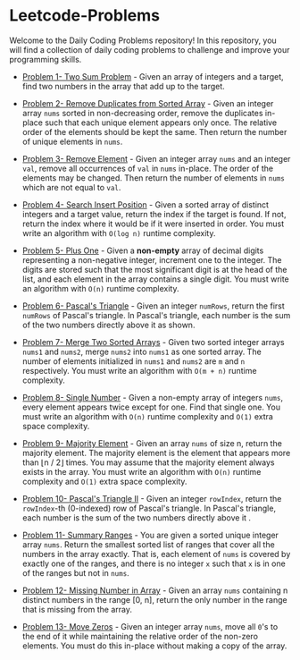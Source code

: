 # Leetcode-Problems
Welcome to the Daily Coding Problems repository! In this repository, you will find a collection of daily coding problems to challenge and improve your programming skills.

- [Problem 1- Two Sum Problem](https://github.com/hamzaiftkhar/Leetcode-Problems/tree/main/Problem-01) - Given an array of integers and a target, find two numbers in the array that add up to the target.

- [Problem 2- Remove Duplicates from Sorted Array](https://github.com/hamzaiftkhar/Leetcode-Problems/tree/main/Problem-02) - Given an integer array `nums` sorted in non-decreasing order, remove the duplicates in-place such that each unique element appears only once. The relative order of the elements should be kept the same. Then return the number of unique elements in `nums`.

- [Problem 3- Remove Element](https://github.com/hamzaiftkhar/Leetcode-Problems/tree/main/Problem-03) - Given an integer array `nums` and an integer `val`, remove all occurrences of `val` in `nums` in-place. The order of the elements may be changed. Then return the number of elements in `nums` which are not equal to `val`.

- [Problem 4- Search Insert Position](https://github.com/hamzaiftkhar/Leetcode-Problems/tree/main/Problem-04) - Given a sorted array of distinct integers and a target value, return the index if the target is found. If not, return the index where it would be if it were inserted in order. You must write an algorithm with `O(log n)` runtime complexity.

- [Problem 5- Plus One](https://github.com/hamzaiftkhar/Leetcode-Problems/tree/main/Problem-05) - Given a **non-empty** array of decimal digits representing a non-negative integer, increment one to the integer. The digits are stored such that the most significant digit is at the head of the list, and each element in the array contains a single digit. You must write an algorithm with `O(n)` runtime complexity.

- [Problem 6- Pascal's Triangle](https://github.com/hamzaiftkhar/Leetcode-Problems/tree/main/Problem-06) - Given an integer `numRows`, return the first `numRows` of Pascal's triangle. In Pascal's triangle, each number is the sum of the two numbers directly above it as shown.

- [Problem 7- Merge Two Sorted Arrays](https://github.com/hamzaiftkhar/Leetcode-Problems/tree/main/Problem-07) - Given two sorted integer arrays `nums1` and `nums2`, merge `nums2` into `nums1` as one sorted array. The number of elements initialized in `nums1` and `nums2` are `m` and `n` respectively. You must write an algorithm with `O(m + n)` runtime complexity.

- [Problem 8- Single Number](https://github.com/hamzaiftkhar/Leetcode-Problems/tree/main/Problem-08) - Given a non-empty array of integers `nums`, every element appears twice except for one. Find that single one. You must write an algorithm with `O(n)` runtime complexity and `O(1)` extra space complexity.

- [Problem 9- Majority Element](https://github.com/hamzaiftkhar/Leetcode-Problems/tree/main/Problem-09) - Given an array `nums` of size n, return the majority element. The majority element is the element that appears more than ⌊n / 2⌋ times. You may assume that the majority element always exists in the array. You must write an algorithm with `O(n)` runtime complexity and `O(1)` extra space complexity.

- [Problem 10- Pascal's Triangle II](https://github.com/hamzaiftkhar/Leetcode-Problems/tree/main/Problem-10) - Given an integer `rowIndex`, return the `rowIndex`-th (0-indexed) row of Pascal's triangle. In Pascal's triangle, each number is the sum of the two numbers directly above it .

- [Problem 11- Summary Ranges](https://github.com/hamzaiftkhar/Leetcode-Problems/tree/main/Problem-11) - You are given a sorted unique integer array `nums`. Return the smallest sorted list of ranges that cover all the numbers in the array exactly. That is, each element of `nums` is covered by exactly one of the ranges, and there is no integer `x` such that `x` is in one of the ranges but not in `nums`.

- [Problem 12- Missing Number in Array](https://github.com/hamzaiftkhar/Leetcode-Problems/tree/main/Problem-12) - Given an array `nums` containing n distinct numbers in the range [0, n], return the only number in the range that is missing from the array.

- [Problem 13- Move Zeros](https://github.com/hamzaiftkhar/Leetcode-Problems/tree/main/Problem-13) - Given an integer array `nums`, move all `0`'s to the end of it while maintaining the relative order of the non-zero elements. You must do this in-place without making a copy of the array.